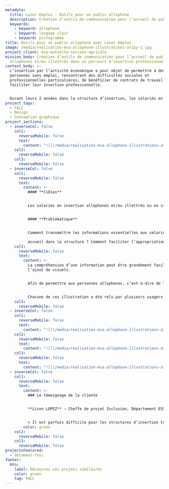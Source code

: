 ```yaml
---
metadata:
  title: Laser Emploi - Outils pour un public allophone
  description: Création d’outils de communication pour l’accueil de publics allophones
  keywords:
    - keyword: allophone
    - keyword: langage clair
    - keyword: pictogramme
title: Outils pour un public allophone avec Laser Emploi
image: /media/realisation-msa-allophone-illustrations-atipy-1.jpg
project_client: msa-mutuelle-sociale-agricole
mission_body: Création d’outils de communication pour l’accueil de publics
  allophones et/ou illettrés dans un parcours d’insertion professionnelle.
context_body: >-
  L’insertion par l’activité économique a pour objet de permettre à des
  personnes sans emploi, rencontrant des difficultés sociales et
  professionnelles particulières, de bénéficier de contrats de travail en vue de
  faciliter leur insertion professionnelle.


  Durant leurs 2 années dans la structure d’insertion, les salariés en insertion rentrent dans une logique de parcours comprenant différentes étapes de l’accueil à la sortie en emploi ou formation. La première étape de l’accueil est primordiale pour s’assurer que les salariés intégrant la structure puissent comprendre son fonctionnement, les missions qu’ils vont réaliser et la logique de parcours.
project_tags:
  - FALC
  - Design
  - Conception graphique
project_sections:
  - inverseCol: false
    col1:
      reverseMobile: false
      text:
        content: "![](/media/realisation-msa-allophone-illustrations-atipy-2.jpg)"
    col2:
      reverseMobile: false
    col3:
      reverseMobile: false
  - inverseCol: false
    col1:
      reverseMobile: false
      text:
        content: >-
          #### **Cibles**


          Les salariés en insertion allophones et/ou illettrés ou en situation de handicap psychique


          #### **Problématique**


          Comment transmettre les informations essentielles aux salariées lors de leur\

          accueil dans la structure ? Comment faciliter l’appropriation du parcours d’insertion ?
    col2:
      reverseMobile: false
      text:
        content: >-
          La compréhension d’une information peut être grandement facilitée avec
          l’ajout de visuels.


          Afin de permettre aux personnes allophones, c’est-à-dire de langue étrangère, de mieux comprendre leur parcours d’insertion, nous proposons un kit d’illustrations explicites et faciles à comprendre.


          Chacune de ces illustration a été relu par plusieurs usagers du parcours d’insertion. Leurs remarques ont été prises en compte dans l’amélioration de l’information. Les tests utilisateurs sont une étape importante pour favoriser la compréhension et la lisbilité.
    col3:
      reverseMobile: false
  - inverseCol: false
    col1:
      reverseMobile: false
      text:
        content: "![](/media/realisation-msa-allophone-illustrations-atipy-3.jpg)"
    col2:
      reverseMobile: false
      text:
        content: "![](/media/realisation-msa-allophone-illustrations-atipy-4.jpg)"
    col3:
      reverseMobile: false
      text:
        content: "![](/media/realisation-msa-allophone-illustrations-atipy-5.jpg)"
  - inverseCol: false
    col1:
      reverseMobile: false
      text:
        content: >-
          ### Le témoignage de la cliente


          **Lison LOPEZ** – Cheffe de projet Inclusion, Département ESS et médico-social


          > Il est parfois difficile pour les structures d’insertion transmettre à leurs salariés allophones ou illettrés le fonctionnement de l’activité, des missions ou encore de l’accompagnement socio-professionnel. L’expertise de l’Agence Adéquat a permis au réseau Laser Emploi de proposer des outils adaptés à ses structures adhérentes. Un grand merci !
        color: green
    col2:
      reverseMobile: false
    col3:
      reverseMobile: false
projectsFeatured:
  - document-falc
footer:
  btn:
    label: Découvrez nos projets similaires
    color: green
    tag: FALC
---
```

